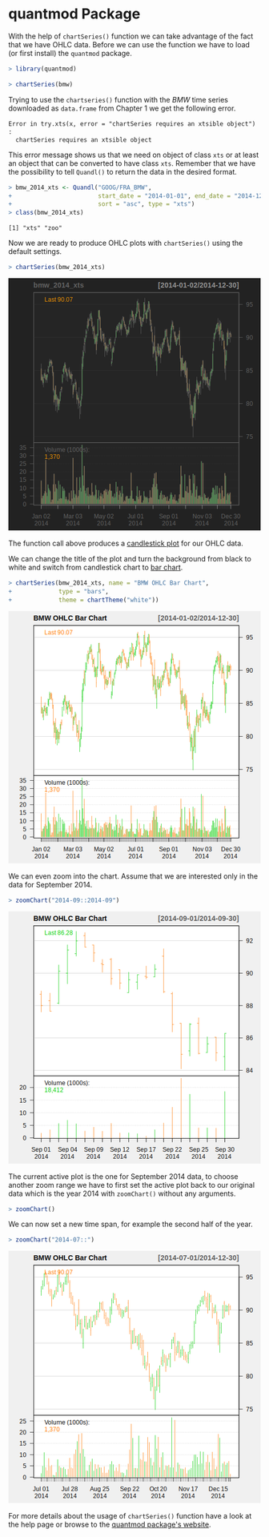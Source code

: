 

# quantmod Package

With the help of `chartSeries()` function we can take advantage of the fact that we have OHLC data.
Before we can use the function we have to load (or first install) the `quantmod` package.


```r
> library(quantmod)
```






```r
> chartSeries(bmw)
```

Trying to use the `chartseries()` function with the *BMW* time series downloaded as `data.frame` from Chapter 1
we get the following error.


```
Error in try.xts(x, error = "chartSeries requires an xtsible object") : 
  chartSeries requires an xtsible object
```

This error message shows us that we need on object of class `xts` or at least an object that can be converted to have class `xts`.
Remember that we have the possibility to tell `Quandl()` to return the data in the desired format.


```r
> bmw_2014_xts <- Quandl("GOOG/FRA_BMW",
+                        start_date = "2014-01-01", end_date = "2014-12-31",
+                        sort = "asc", type = "xts")
> class(bmw_2014_xts)
```

```
[1] "xts" "zoo"
```

Now we are ready to produce OHLC plots with `chartSeries()` using the default settings.

```r
> chartSeries(bmw_2014_xts)
```

![plot of chunk chartdef](figure/chartdef-1.png) 

The function call above produces a [candlestick plot](https://en.wikipedia.org/wiki/Candlestick_chart) for our OHLC data.

We can change the title of the plot and turn the background from black to white and switch from candlestick chart to [bar chart](https://en.wikipedia.org/wiki/Open-high-low-close_chart).


```r
> chartSeries(bmw_2014_xts, name = "BMW OHLC Bar Chart",
+             type = "bars",
+             theme = chartTheme("white"))
```

![plot of chunk chart1](figure/chart1-1.png) 

We can even zoom into the chart. Assume that we are interested only in the data for September 2014.


```r
> zoomChart("2014-09::2014-09")
```

![plot of chunk chartzoom1](figure/chartzoom1-1.png) 

The current active plot is the one for September 2014 data,
to choose another zoom range we have to first set the active plot back to our original data
which is the year 2014 with `zoomChart()` without any arguments.


```r
> zoomChart()
```

We can now set a new time span, for example the second half of the year.

```r
> zoomChart("2014-07::")
```

![plot of chunk chartzoom2](figure/chartzoom2-1.png) 

For more details about the usage of `chartSeries()` function have a look at the help page
or browse to the [quantmod package's website](www.quantmod.com).

